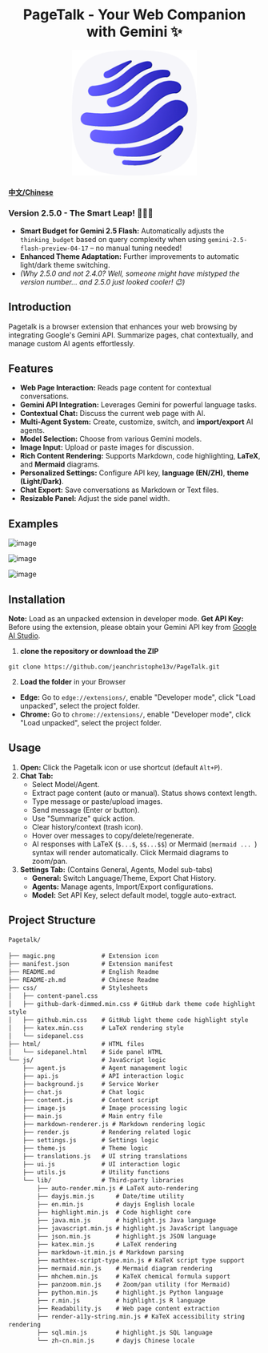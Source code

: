 <h1 align="center">
  <strong>PageTalk - Your Web Companion with Gemini ✨</strong>
</h1>

<p align="center">
  <a href="https://github.com/jeanchristophe13v/PageTalk"> <!-- Replace with your repo link if available -->
    <img src="magic.png?raw=true" alt="Pagetalk Icon" title="Pagetalk Icon" width="250">
  </a>
</p>

#### [中文/Chinese](README-zh.md)

### Version 2.5.0 - The Smart Leap! 🎉🎉🎉

*   **Smart Budget for Gemini 2.5 Flash:** Automatically adjusts the `thinking_budget` based on query complexity when using `gemini-2.5-flash-preview-04-17` – no manual tuning needed!
*   **Enhanced Theme Adaptation:** Further improvements to automatic light/dark theme switching.
*   *(Why 2.5.0 and not 2.4.0? Well, someone might have mistyped the version number... and 2.5.0 just looked cooler! 😉)*

## Introduction

Pagetalk is a browser extension that enhances your web browsing by integrating Google's Gemini API. Summarize pages, chat contextually, and manage custom AI agents effortlessly.


## Features

*   **Web Page Interaction:** Reads page content for contextual conversations.
*   **Gemini API Integration:** Leverages Gemini for powerful language tasks.
*   **Contextual Chat:** Discuss the current web page with AI.
*   **Multi-Agent System:** Create, customize, switch, and **import/export** AI agents.
*   **Model Selection:** Choose from various Gemini models.
*   **Image Input:** Upload or paste images for discussion.
*   **Rich Content Rendering:** Supports Markdown, code highlighting, **LaTeX**, and **Mermaid** diagrams.
*   **Personalized Settings:** Configure API key, **language (EN/ZH)**, **theme (Light/Dark)**.
*   **Chat Export:** Save conversations as Markdown or Text files.
*   **Resizable Panel:** Adjust the side panel width.

## Examples
![image](https://github.com/user-attachments/assets/4aa393e4-659d-433a-9d4c-583217c95158)

![image](https://github.com/user-attachments/assets/0dc31cbc-b714-4037-8185-cba15f7e4238)

![image](https://github.com/user-attachments/assets/58256468-0ce8-476b-9383-e9dab566dd24)




## Installation

**Note:** Load as an unpacked extension in developer mode.
**Get API Key:** Before using the extension, please obtain your Gemini API key from [Google AI Studio](https://aistudio.google.com).

1. **clone the repository or download the ZIP**
```
git clone https://github.com/jeanchristophe13v/PageTalk.git
```

2. **Load the folder** in your Browser
- **Edge:** Go to `edge://extensions/`, enable "Developer mode", click "Load unpacked", select the project folder.
- **Chrome:** Go to `chrome://extensions/`, enable "Developer mode", click "Load unpacked", select the project folder.

## Usage

1.  **Open:** Click the Pagetalk icon or use shortcut (default `Alt+P`).
2.  **Chat Tab:**
    *   Select Model/Agent.
    *   Extract page content (auto or manual). Status shows context length.
    *   Type message or paste/upload images.
    *   Send message (Enter or button).
    *   Use "Summarize" quick action.
    *   Clear history/context (trash icon).
    *   Hover over messages to copy/delete/regenerate.
    *   AI responses with LaTeX (`$...$`, `$$...$$`) or Mermaid (```mermaid ... ```) syntax will render automatically. Click Mermaid diagrams to zoom/pan.
3.  **Settings Tab:** (Contains General, Agents, Model sub-tabs)
    *   **General:** Switch Language/Theme, Export Chat History.
    *   **Agents:** Manage agents, Import/Export configurations.
    *   **Model:** Set API Key, select default model, toggle auto-extract.

## Project Structure

```
Pagetalk/

├── magic.png             # Extension icon
├── manifest.json         # Extension manifest
├── README.md             # English Readme
├── README-zh.md          # Chinese Readme
├── css/                  # Stylesheets
│   ├── content-panel.css
│   ├── github-dark-dimmed.min.css # GitHub dark theme code highlight style
│   ├── github.min.css    # GitHub light theme code highlight style
│   ├── katex.min.css     # LaTeX rendering style
│   └── sidepanel.css
├── html/                 # HTML files
│   └── sidepanel.html    # Side panel HTML
└── js/                   # JavaScript logic
    ├── agent.js          # Agent management logic
    ├── api.js            # API interaction logic
    ├── background.js     # Service Worker
    ├── chat.js           # Chat logic
    ├── content.js        # Content script
    ├── image.js          # Image processing logic
    ├── main.js           # Main entry file
    ├── markdown-renderer.js # Markdown rendering logic
    ├── render.js         # Rendering related logic
    ├── settings.js       # Settings logic
    ├── theme.js          # Theme logic
    ├── translations.js   # UI string translations
    ├── ui.js             # UI interaction logic
    ├── utils.js          # Utility functions
    └── lib/              # Third-party libraries
        ├── auto-render.min.js # LaTeX auto-rendering
        ├── dayjs.min.js      # Date/time utility
        ├── en.min.js         # dayjs English locale
        ├── highlight.min.js  # Code highlight core
        ├── java.min.js       # highlight.js Java language
        ├── javascript.min.js # highlight.js JavaScript language
        ├── json.min.js       # highlight.js JSON language
        ├── katex.min.js      # LaTeX rendering
        ├── markdown-it.min.js # Markdown parsing
        ├── mathtex-script-type.min.js # KaTeX script type support
        ├── mermaid.min.js    # Mermaid diagram rendering
        ├── mhchem.min.js     # KaTeX chemical formula support
        ├── panzoom.min.js    # Zoom/pan utility (for Mermaid)
        ├── python.min.js     # highlight.js Python language
        ├── r.min.js          # highlight.js R language
        ├── Readability.js    # Web page content extraction
        ├── render-a11y-string.min.js # KaTeX accessibility string rendering
        ├── sql.min.js        # highlight.js SQL language
        └── zh-cn.min.js      # dayjs Chinese locale
